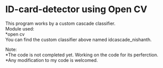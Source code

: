 # ID-card-detector using Open CV<br />
This program works by a custom cascade classifier.<br />
Module used:<br />
  *open cv<br />
You can find the custom classifier above named idcascade_nishanth.<br />

Note:<br />
*The code is not completed yet. Working on the code for its perferction.<br />
*Any modification to my code is welcomed.<br />
